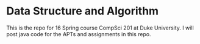Data Structure and Algorithm
==

This is the repo for 16 Spring course CompSci 201 at Duke University. I will post java code for the APTs and assignments in this repo.
